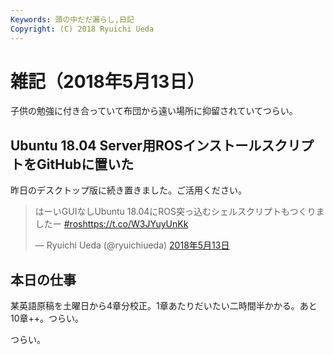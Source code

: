```yaml
---
Keywords: 頭の中だだ漏らし,日記
Copyright: (C) 2018 Ryuichi Ueda
---
```


# 雑記（2018年5月13日）

子供の勉強に付き合っていて布団から遠い場所に抑留されていてつらい。

## Ubuntu 18.04 Server用ROSインストールスクリプトをGitHubに置いた

昨日のデスクトップ版に続き置きました。ご活用ください。

<blockquote class="twitter-tweet" data-lang="ja"><p lang="ja" dir="ltr">はーいGUIなしUbuntu 18.04にROS突っ込むシェルスクリプトもつくりましたー <a href="https://twitter.com/hashtag/ros?src=hash&amp;ref_src=twsrc%5Etfw">#ros</a><a href="https://t.co/W3JYuyUnKk">https://t.co/W3JYuyUnKk</a></p>&mdash; Ryuichi Ueda (@ryuichiueda) <a href="https://twitter.com/ryuichiueda/status/995626324625539073?ref_src=twsrc%5Etfw">2018年5月13日</a></blockquote>
<script async src="https://platform.twitter.com/widgets.js" charset="utf-8"></script>

## 本日の仕事

某英語原稿を土曜日から4章分校正。1章あたりだいたい二時間半かかる。あと10章++。つらい。


つらい。
